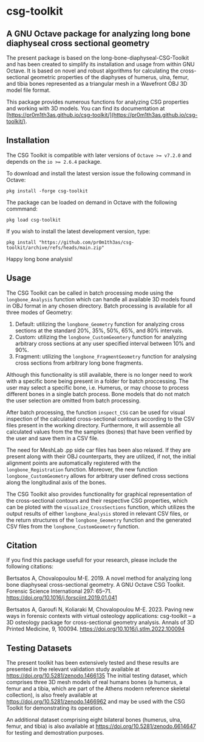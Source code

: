 # csg-toolkit

## A GNU Octave package for analyzing long bone diaphyseal cross sectional geometry

The present package is based on the long-bone-diaphyseal-CSG-Toolkit and has
been created to simplify its installation and usage from within GNU Octave. It
is based on novel and robust algorithms for calculating the cross-sectional
geometric properties of the diaphyses of humerus, ulna, femur, and tibia bones
represented as a triangular mesh in a Wavefront OBJ 3D model file format.

This package provides numerous functions for analyzing CSG properties and working
with 3D models. You can find its documentation at
[https://pr0m1th3as.github.io/csg-toolkit/](https://pr0m1th3as.github.io/csg-toolkit/).

## Installation

The CSG Toolkit is compatible with later versions of `Octave >= v7.2.0` and depends
on the `io >= 2.6.4` package.

To download and install the latest version issue the following command in Octave:

 `pkg install -forge csg-toolkit`

The package can be loaded on demand in Octave with the following commmand:

 `pkg load csg-toolkit`
 
If you wish to install the latest development version, type:

 `pkg install "https://github.com/pr0m1th3as/csg-toolkit/archive/refs/heads/main.zip"`

Happy long bone analysis!

## Usage

The CSG Toolkit can be called in batch processing mode using the `longbone_Analysis`
function which can handle all available 3D models found in OBJ format in any chosen
directory.  Batch processing is available for all three modes of Geometry:

1. Default:  utilizing the `longbone_Geometry` function for analyzing cross sections
at the standard 20%, 35%, 50%, 65%, and 80% intervals.
2. Custom:   utilizing the `longbone_CustomGeomtery` function for analyzing arbitrary
cross sections at any user specified interval between 10% and 90%.
3. Fragment: utilizing the `longbone_FragmentGeometry` function for analysing cross
sections from arbitrary long bone fragments.

Although this functionality is still available, there is no longer need to work with
a specific bone being present in a folder for batch proccessing. The user may select
a specific bone, i.e. Humerus, or may choose to process different bones in a single
batch process. Bone models that do not match the user selection are omitted from
batch processing.

After batch processing, the function `inspect_CSG` can be used for visual inspection
of the calculated cross-sectional contours according to the CSV files present in the
working directory. Furthermore, it will assemble all calculated values from the
the samples (bones) that have been verified by the user and save them in a CSV file.

The need for MeshLab .pp side car files has been also relaxed. If they are present
along with their OBJ counterparts, they are utilized, if not, the initial alignment
points are automatically registered with the `longbone_Registration` function.
Moreover, the new function `longbone_CustomGeometry` allows for arbitrary user
defined cross sections along the longitudinal axis of the bones.

The CSG Toolkit also provides functionality for graphical representation of the
cross-sectional contours and their respective CSG properties, which can be ploted
with the `visualize_CrossSections` function, which utilizes the output results of
either `longbone_Analysis` stored in relevant CSV files, or the return structures
of the `longbone_Geometry` function and the generated CSV files from the
`longbone_CustomGeometry` function.

## Citation

If you find this package usefull for your research, please include the following citations:

Bertsatos A, Chovalopoulou M-E. 2019. A novel method for analyzing long bone diaphyseal 
cross-sectional geometry. A GNU Octave CSG Toolkit. Forensic Science International 297: 65–71. 
https://doi.org/10.1016/j.forsciint.2019.01.041

Bertsatos A, Garoufi N, Koliaraki M, Chovalopoulou M-E. 2023. Paving new ways in forensic contexts with virtual osteology applications: csg-toolkit – a 3D osteology package for cross-sectional geometry analysis. Annals of 3D Printed Medicine, 9, 100094. https://doi.org/10.1016/j.stlm.2022.100094

## Testing Datasets

The present toolkit has been extensively tested and these results are presented
in the relevant validation study available at https://doi.org/10.5281/zenodo.1466135
The initial testing dataset, which comprises three 3D mesh models of real humans
bones (a humerus, a femur and a tibia, which are part of the Athens modern reference
skeletal collection), is also freely available at https://doi.org/10.5281/zenodo.1466962
and may be used with the CSG Toolkit for demonstrating its operation. 

An additional dataset comprising eight bilateral bones (humerus, ulna, femur, and
tibia) is also available at https://doi.org/10.5281/zenodo.6614647 for testing and
demostration purposes.
